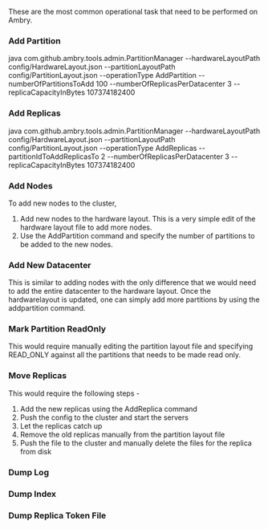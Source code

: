 These are the most common operational task that need to be performed on Ambry. 

### Add Partition

java com.github.ambry.tools.admin.PartitionManager --hardwareLayoutPath config/HardwareLayout.json --partitionLayoutPath config/PartitionLayout.json --operationType AddPartition --numberOfPartitionsToAdd 100 --numberOfReplicasPerDatacenter 3 --replicaCapacityInBytes 107374182400

### Add Replicas

java com.github.ambry.tools.admin.PartitionManager --hardwareLayoutPath config/HardwareLayout.json --partitionLayoutPath config/PartitionLayout.json --operationType AddReplicas --partitionIdToAddReplicasTo 2 --numberOfReplicasPerDatacenter 3 --replicaCapacityInBytes 107374182400

### Add Nodes

To add new nodes to the cluster, 

1. Add new nodes to the hardware layout. This is a very simple edit of the hardware layout file to add more nodes.
2. Use the AddPartition command and specify the number of partitions to be added to the new nodes. 

### Add New Datacenter

This is similar to adding nodes with the only difference that we would need to add the entire datacenter to the hardware layout. Once the hardwarelayout is updated, one can simply add more partitions by using the addpartition command.

### Mark Partition ReadOnly

This would require manually editing the partition layout file and specifying READ_ONLY against all the partitions that needs to be made read only.

### Move Replicas

This would require the following steps - 

1. Add the new replicas using the AddReplica command
2. Push the config to the cluster and start the servers
3. Let the replicas catch up
4. Remove the old replicas manually from the partition layout file
5. Push the file to the cluster and manually delete the files for the replica from disk

### Dump Log

### Dump Index

### Dump Replica Token File